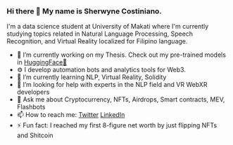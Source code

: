 ### Hi there 👋 My name is Sherwyne Costiniano.
I'm a data science student at University of Makati where I'm currently studying topics related in Natural Language Processing, Speech Recognition, and Virtual Reality localized for Filipino language. 

* 🔭 I’m currently working on my Thesis. Check out my pre-trained models in [HuggingFace🤗](https://huggingface.co/scostiniano)
* ⚙️ I develop automation bots and analytics tools for Web3.
* 🌱 I’m currently learning NLP, Virtual Reality, Solidity
* 🤔 I’m looking for help with experts in the NLP field and VR WebXR developers
* 💬 Ask me about Cryptocurrency, NFTs, Airdrops, Smart contracts, MEV, Flashbots
* 📫 How to reach me: [Twitter](https://twitter.com/shercostiniano) [LinkedIn](https://www.linkedin.com/in/shercostiniano)
* ⚡ Fun fact: I reached my first 8-figure net worth by just flipping NFTs and Shitcoin

